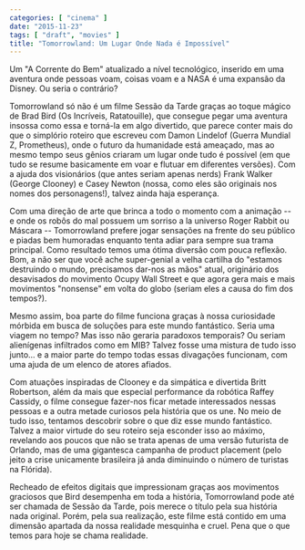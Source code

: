 ```yaml
---
categories: [ "cinema" ]
date: "2015-11-23"
tags: [ "draft", "movies" ]
title: "Tomorrowland: Um Lugar Onde Nada é Impossível"
---
```

Um "A Corrente do Bem" atualizado a nível tecnológico, inserido em
uma aventura onde pessoas voam, coisas voam e a NASA é uma expansão
da Disney. Ou seria o contrário?

Tomorrowland só não é um filme Sessão da Tarde graças ao toque
mágico de Brad Bird (Os Incríveis, Ratatouille), que consegue pegar
uma aventura insossa como essa e torná-la em algo divertido, que parece
conter mais do que o simplório roteiro que escreveu com Damon Lindelof
(Guerra Mundial Z, Prometheus), onde o futuro da humanidade está
ameaçado, mas ao mesmo tempo seus gênios criaram um lugar onde tudo
é possível (em que tudo se resume basicamente em voar e flutuar em
diferentes versões). Com a ajuda dos visionários (que antes seriam
apenas nerds) Frank Walker (George Clooney) e Casey Newton (nossa,
como eles são originais nos nomes dos personagens!), talvez ainda haja
esperança.

Com uma direção de arte que brinca a todo o momento com a animação --
e onde os robôs do mal possuem um sorriso a la universo Roger Rabbit
ou Máscara -- Tomorrowland prefere jogar sensações na frente do seu
público e piadas bem humoradas enquanto tenta adiar para sempre sua
trama principal. Como resultado temos uma ótima diversão com pouca
reflexão. Bom, a não ser que você ache super-genial a velha cartilha
do "estamos destruindo o mundo, precisamos dar-nos as mãos" atual,
originário dos desavisados do movimento Ocupy Wall Street e que agora
gera mais e mais movimentos "nonsense" em volta do globo (seriam eles
a causa do fim dos tempos?).

Mesmo assim, boa parte do filme funciona graças à nossa curiosidade
mórbida em busca de soluções para este mundo fantástico. Seria uma
viagem no tempo? Mas isso não geraria paradoxos temporais? Ou seriam
alienígenas infiltrados como em MIB? Talvez fosse uma mistura de tudo
isso junto... e a maior parte do tempo todas essas divagações funcionam,
com uma ajuda de um elenco de atores afiados.

Com atuações inspiradas de Clooney e da simpática e divertida Britt
Robertson, além da mais que especial performance da robótica Raffey
Cassidy, o filme consegue fazer-nos ficar metade interessados nessas
pessoas e a outra metade curiosos pela história que os une. No
meio de tudo isso, tentamos descobrir sobre o que diz esse mundo
fantástico. Talvez a maior virtude do seu roteiro seja esconder isso
ao máximo, revelando aos poucos que não se trata apenas de uma versão
futurista de Orlando, mas de uma gigantesca campanha de product placement
(pelo jeito a crise unicamente brasileira já anda diminuindo o número
de turistas na Flórida).

Recheado de efeitos digitais que impressionam graças aos movimentos
graciosos que Bird desempenha em toda a história, Tomorrowland pode até
ser chamada de Sessão da Tarde, pois merece o título pela sua história
nada original. Porém, pela sua realização, este filme está contido
em uma dimensão apartada da nossa realidade mesquinha e cruel. Pena
que o que temos para hoje se chama realidade.
